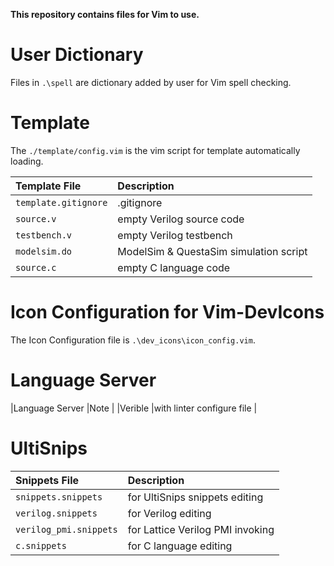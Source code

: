**This repository contains files for Vim to use.**


# User Dictionary

Files in `.\spell` are dictionary added by user for Vim spell checking.


# Template

The `./template/config.vim` is the vim script for template automatically loading.

|Template File          |Description                                |
|:---                   |:---                                       |
|`template.gitignore`   |.gitignore                                 |
|`source.v`             |empty Verilog source code                  |
|`testbench.v`          |empty Verilog testbench                    |
|`modelsim.do`          |ModelSim & QuestaSim simulation script     |
|`source.c`             |empty C language code                      |


# Icon Configuration for Vim-DevIcons

The Icon Configuration file is `.\dev_icons\icon_config.vim`.


# Language Server

|Language Server    |Note                           |
|Verible            |with linter configure file     |


# UltiSnips

|Snippets File              |Description                        |
|:---                       |:---                               |
|`snippets.snippets`        |for UltiSnips snippets editing     |
|`verilog.snippets`         |for Verilog editing                |
|`verilog_pmi.snippets`     |for Lattice Verilog PMI invoking   |
|`c.snippets`               |for C language editing             |


